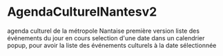 # AgendaCulturelNantesv2
agenda culturel de la métropole Nantaise
première version 
liste des événements du jour en cours
selection d'une date dans un calendrier popup, pour avoir la liste des événements culturels à la date sélectionnée
